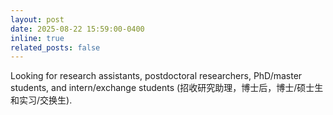```yaml
---
layout: post
date: 2025-08-22 15:59:00-0400
inline: true
related_posts: false
---
```


Looking for research assistants, postdoctoral researchers, PhD/master students, and intern/exchange students (招收研究助理，博士后，博士/硕士生和实习/交换生). 
